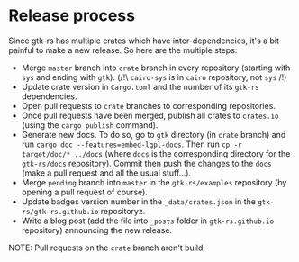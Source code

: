 # Release process

Since gtk-rs has multiple crates which have inter-dependencies, it's a bit painful to make a new release. So here are the multiple steps:

 * Merge `master` branch into `crate` branch in every repository (starting with `sys` and ending with `gtk`). (/!\ `cairo-sys` is in `cairo` repository, not `sys` /!\)
 * Update crate version in `Cargo.toml` and the number of its `gtk-rs` dependencies.
 * Open pull requests to `crate` branches to corresponding repositories.
 * Once pull requests have been merged, publish all crates to `crates.io` (using the `cargo publish` command).
 * Generate new docs. To do so, go to `gtk` directory (in `crate` branch) and run `cargo doc --features=embed-lgpl-docs`. Then run `cp -r target/doc/* ../docs` (where `docs` is the corresponding directory for the `gtk-rs/docs` repository). Commit then push the changes to the `docs` (make a pull request and all the usual stuff...).
 * Merge `pending` branch into `master` in the `gtk-rs/examples` repository (by opening a pull request of course).
 * Update badges version number in the `_data/crates.json` in the `gtk-rs/gtk-rs.github.io` repositoryz.
 * Write a blog post (add the file into `_posts` folder in `gtk-rs.github.io` repository) announcing the new release.

NOTE: Pull requests on the `crate` branch aren't build.
